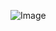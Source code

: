 ![Image](<img width="507" alt="image" src="https://user-images.githubusercontent.com/103210019/162643716-88272544-8204-43c7-a84f-c828f212f471.png">)


